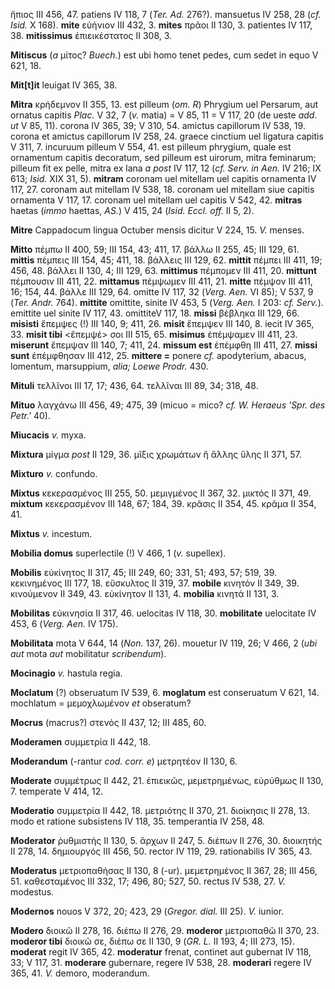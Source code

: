 ἤπιος III 456, 47. patiens IV 118, 7 (*Ter. Ad.* 276?). mansuetus IV
258, 28 (*cf. Isid.* X 168). **mite** εὐήνιον III 432, 3. **mites**
πρᾶοι II 130, 3. patientes IV 117, 38. **mitissimus** ἐπιεικέστατος II
308, 3.

**Mitiscus** (*a* μίτος? *Buech.*) est ubi homo tenet pedes, cum sedet
in equo V 621, 18.

**Mit[t]it** leuigat IV 365, 38.

**Mitra** κρήδεμνον II 355, 13. est pil­leum (*om. R*) Phrygium uel
Persarum, aut ornatus capitis *Plac.* V 32, 7 (*v.* matia) = V 85, 11 =
V 117, 20 (de ueste *add. ut* V 85, 11). corona IV 365, 39; V 310, 54.
amictus capillorum IV 538, 19. corona et amictus capillorum IV 258, 24.
graece cinctium uel ligatura capitis V 311, 7. incuruum pilleum V 554,
41. est pilleum phrygium, quale est ornamentum capitis decoratum, sed
pilleum est uirorum, mitra feminarum; pilleum fit ex pelle, mitra ex
lana *a post* IV 117, 12 (*cf. Serv. in Aen.* IV 216; IX 613; *Isid.*
XIX 31, 5). **mitram** coronam uel mitellam uel capitis ornamenta IV
117, 27. coronam aut mitellam IV 538, 18. coronam uel mitellam siue
capitis ornamenta V 117, 17. coronam uel mitellam uel capitis V 542, 42.
**mitras** haetas (*immo* haettas, *AS.*) V 415, 24 (*Isid. Eccl. off.*
II 5, 2).

**Mitre** Cappadocum lingua Octuber mensis dicitur V 224, 15. *V.*
menses.

**Mitto** πέμπω II 400, 59; III 154, 43; 411, 17. βάλλω II 255, 45; III
129, 61. **mittis** πέμπεις III 154, 45; 411, 18. βάλλεις III 129, 62.
**mittit** πέμπει III 411, 19; 456, 48. βάλλει II 130, 4; III 129, 63.
**mittimus** πέμπομεν III 411, 20. **mittunt** πέμπουσιν III 411, 22.
**mittamus** πέμψωμεν III 411, 21. **mitte** πέμψον III 411, 16; 154,
44. βάλλε III 129, 64. omitte IV 117, 32 (*Verg. Aen.* VI 85); V 537,
9 (*Ter. Andr.* 764). **mittite** omittite, sinite IV 453, 5 (*Verg.*
*Aen.* I 203: *cf. Serv.*). emittite uel sinite IV 117, 43. omittiteV
117, 18. **missi** βέβληκα III 129, 66. **misisti** ἔπεμψες (!) III 140,
9; 411, 26. **misit** ἔπεμψεν III 140, 8. iecit IV 365, 33. **misit
tibi** \<ἔπεμψέ\> σοι III 515, 65. **misimus** ἐπέμψαμεν III 411, 23.
**miserunt** ἔπεμψαν III 140, 7; 411, 24. **missum est** ἐπέμφθη III
411, 27. **missi sunt** ἐπέμφθησαν III 412, 25. **mittere =** ponere
*cf.* apodyterium, abacus, lomentum, marsuppium, *alia; Loewe Prodr.*
430.

**Mituli** τελλῖνοι III 17, 17; 436, 64. τελλῖναι III 89, 34; 318, 48.

**Mituo** λαγχάνω III 456, 49; 475, 39 (micuo = mico? *cf. W. Heraeus
'Spr. des Petr.'* 40).

**Miucacis** *v.* myxa.

**Mixtura** μίγμα *post* II 129, 36. μῖξις χρωμάτων ἢ ἄλλης ὕλης II 371,
57.

**Mixturo** *v.* confundo.

**Mixtus** κεκερασμένος III 255, 50. μεμιγμένος II 367, 32. μικτός II
371, 49. **mixtum** κεκερασμένον III 148, 67; 184, 39. κρᾶσις II 354,
45. κρᾶμα II 354, 41.

**Mixtus** *v.* incestum.

**Mobilia domus** superlectile (!) V 466, 1 (*v.* supellex).

**Mobilis** εὐκίνητος II 317, 45; III 249, 60; 331, 51; 493, 57; 519,
39. κεκινημένος III 177, 18. εὔσκυλτος II 319, 37. **mobile** κινητόν II
349, 39. κινούμενον II 349, 43. εὐκίνητον II 131, 4. **mobilia** κινητά
II 131, 3.

**Mobilitas** εὐκινησία II 317, 46. uelocitas IV 118, 30. **mobilitate**
uelocitate IV 453, 6 (*Verg. Aen.* IV 175).

**Mobilitata** mota V 644, 14 (*Non.* 137, 26). mouetur IV 119, 26; V
466, 2 (*ubi aut* mota *aut* mobilitatur *scribendum*).

**Mocinagio** *v.* hastula regia.

**Moclatum** (?) obseruatum IV 539, 6. **moglatum** est conseruatum V
621, 14. mochlatum = μεμοχλωμένον *et* obseratum?

**Mocrus** (macrus?) στενός II 437, 12; III 485, 60.

**Moderamen** συμμετρία II 442, 18.

**Moderandum** (-rantur *cod. corr. e*) μετρητέον II 130, 6.

**Moderate** συμμέτρως II 442, 21. ἐπιεικῶς, μεμετρημένως, εὐρύθμως II
130, 7. temperate V 414, 12.

**Moderatio** συμμετρία II 442, 18. μετριότης II 370, 21. διοίκησις II
278, 13. modo et ratione subsistens IV 118, 35. temperantia IV 258, 48.

**Moderator** ῥυθμιστής II 130, 5. ἄρ­χων II 247, 5. διέπων II 276, 30.
διοικητής II 278, 14. δημιουργός III 456, 50. rector IV 119, 29.
rationabilis IV 365, 43.

**Moderatus** μετριοπαθήσας II 130, 8 (-ur). μεμετρημένος II 367, 28;
III 456, 51. καθεσταμένος III 332, 17; 496, 80; 527, 50. rectus IV 538,
27. *V.* modestus.

**Modernos** nouos V 372, 20; 423, 29 (*Gregor. dial.* III 25). *V.*
iunior.

**Modero** διοικῶ II 278, 16. διέπω II 276, 29. **moderor** μετριοπαθῶ
II 370, 23. **moderor tibi** διοικῶ σε, διέπω σε II 130, 9 (*GR. L.* II
193, 4; III 273, 15). **moderat** regit IV 365, 42. **moderatur**
frenat, continet aut gubernat IV 118, 33; V 117, 31. **moderare**
gubernare, regere IV 538, 28. **moderari** regere IV 365, 41. *V.*
demoro, moderandum.
